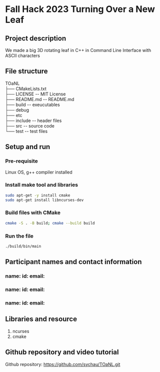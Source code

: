 # Fall Hack 2023 Turning Over a New Leaf

## Project description
We made a big 3D rotating leaf in C++ in Command Line Interface with ASCII characters  

## File structure
TOaNL  
  ├── CMakeLists.txt  
  ├── LICENSE   -- MIT License  
  ├── README.md -- README.md  
  ├── build     -- exeucutables  
  ├── debug  
  ├── etc  
  ├── include   -- header files  
  ├── src       -- source code  
  └── test      -- test files  

## Setup and run
### Pre-requisite
Linux OS, g++ compiler installed

### Install make tool and libraries
```bash
sudo apt-get -y install cmake
sudo apt-get install libncurses-dev
```
### Build files with CMake
```bash
cmake -S . -B build; cmake --build build
```
### Run the file
```bash
./build/bin/main
```
## Participant names and contact information
### name: id: email:
### name: id: email:
### name: id: email:


## Libraries and resource
1. ncurses
2. cmake

## Github repository and video tutorial
Github repository: https://github.com/sychau/TOaNL.git

